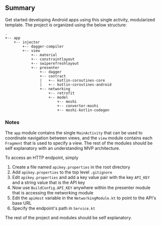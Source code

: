 ## Summary

Get started developing Android apps using this single activity, modularized template. The project is
organized using the below structure:

```
.
+-- app
    +-- injector
        +-- dagger-compiler
        +-- view
            +-- material
            +-- constraintlayout
            +-- swiperefreshlayout
            +-- presenter
                +-- dagger
                +-- contract
                |   +-- kotlin-coroutines-core
                |   +-- kotlin-coroutines-android
                +-- networking
                    +-- retrofit
                    +-- model
                        +-- moshi
                        +-- converter-moshi
                        +-- moshi-kotlin-codegen
```

### Notes

The `app` module contains the single `MainActivity` that can be used to coordinate navigation between
views, and the `view` module contains each `Fragment` that is used to specify a view. The rest of the
modules should be self explanatory with an understanding MVP architecture.

To access an HTTP endpoint, simply

1. Create a file named `apikey.properties` in the root directory
2. Add `apikey.properties` to the top level `.gitignore`
3. Edit `apikey.properties` and add a key value pair with the key `API_KEY` and a string value that is the API key
4. Now use `BuildConfig.API_KEY` anywhere within the presenter module that is accessing the networking module
5. Edit the `apiHost` variable in the `NetworkingModule.kt` to point to the API's base URL
6. Specify the endpoint's path in `Service.kt`

The rest of the project and modules should be self explanatory.

